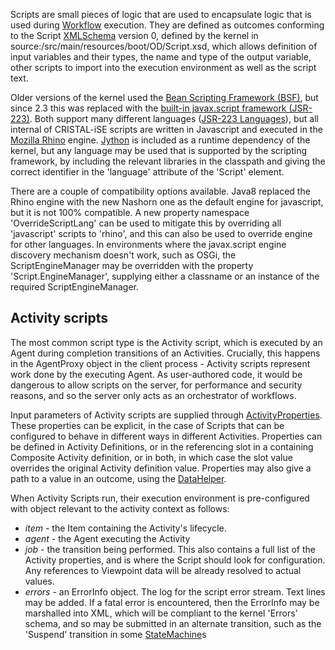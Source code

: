 Scripts are small pieces of logic that are used to encapsulate logic that is used during [Workflow](../Workflow) execution. They are defined as outcomes conforming to the Script [XMLSchema](../XMLSchema) version 0, defined by the kernel in source:/src/main/resources/boot/OD/Script.xsd, which allows definition of input variables and their types, the name and type of the output variable, other scripts to import into the execution environment as well as the script text.

Older versions of the kernel used the [Bean Scripting Framework (BSF)](http://commons.apache.org/proper/commons-bsf/), but since 2.3 this was replaced with the [built-in javax.script framework (JSR-223)](https://docs.oracle.com/javase/8/docs/technotes/guides/scripting/prog_guide/api.html). Both support many different languages ([JSR-223 Languages](http://stackoverflow.com/questions/11838369/where-can-i-find-a-list-of-available-jsr-223-scripting-languages)), but all internal of CRISTAL-iSE scripts are written in Javascript and executed in the [Mozilla Rhino](https://developer.mozilla.org/en/docs/Rhino) engine. [Jython](http://www.jython.org/) is included as a runtime dependency of the kernel, but any language may be used that is supported by the scripting framework, by including the relevant libraries in the classpath and giving the correct identifier in the 'language' attribute of the 'Script' element.

There are a couple of compatibility options available. Java8 replaced the Rhino engine with the new Nashorn one as the default engine for javascript, but it is not 100% compatible. A new property namespace 'OverrideScriptLang' can be used to mitigate this by overriding all 'javascript' scripts to 'rhino', and this can also be used to override engine for other languages. In environments where the javax.script engine discovery mechanism doesn't work, such as OSGi, the ScriptEngineManager may be overridden with the property 'Script.EngineManager', supplying either a classname or an instance of the required ScriptEngineManager.

## Activity scripts

The most common script type is the Activity script, which is executed by an Agent during completion transitions of an Activities. Crucially, this happens in the AgentProxy object in the client process - Activity scripts represent work done by the executing Agent. As user-authored code, it would be dangerous to allow scripts on the server, for performance and security reasons, and so the server only acts as an orchestrator of workflows.

Input parameters of Activity scripts are supplied through [ActivityProperties](../ActivityProperties). These properties can be explicit, in the case of Scripts that can be configured to behave in different ways in different Activities. Properties can be defined in Activity Definitions, or in the referencing slot in a containing Composite Activity definition, or in both, in which case the slot value overrides the original Activity definition value. Properties may also give a path to a value in an outcome, using the [DataHelper](../DataHelper).

When Activity Scripts run, their execution environment is pre-configured with object relevant to the activity context as follows:

* *item* - the Item containing the Activity's lifecycle.
* *agent* - the Agent executing the Activity
* *job* - the transition being performed. This also contains a full list of the Activity properties, and is where the Script should look for configuration. Any references to Viewpoint data will be already resolved to actual values.
* *errors* - an ErrorInfo object. The log for the script error stream. Text lines may be added. If a fatal error is encountered, then the ErrorInfo may be marshalled into XML, which will be compliant to the kernel 'Errors' schema, and so may be submitted in an alternate transition, such as the 'Suspend' transition in some [StateMachine](../StateMachine)s